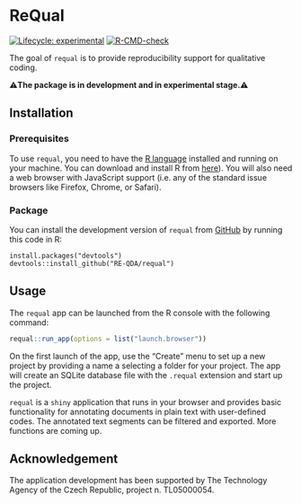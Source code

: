 
<!-- README.md is generated from README.Rmd. Please edit that file -->

# ReQual

<!-- badges: start -->

[![Lifecycle:
experimental](https://img.shields.io/badge/lifecycle-experimental-orange.svg)](https://lifecycle.r-lib.org/articles/stages.html#experimental)
[![R-CMD-check](https://github.com/RE-QDA/requal/workflows/R-CMD-check/badge.svg)](https://github.com/RE-QDA/requal/actions)
<!-- badges: end -->

The goal of `requal` is to provide reproducibility support for
qualitative coding.

⚠️**The package is in development and in experimental stage.**⚠️

## Installation

### Prerequisites

To use `requal`, you need to have the [R
language](https://www.r-project.org) installed and running on your
machine. You can download and install R from
[here](https://cloud.r-project.org)). You will also need a web browser
with JavaScript support (i.e. any of the standard issue browsers like
Firefox, Chrome, or Safari).

### Package

You can install the development version of `requal` from
[GitHub](https://github.com/) by running this code in R:

    install.packages("devtools")
    devtools::install_github("RE-QDA/requal")

## Usage

The `requal` app can be launched from the R console with the following
command:

``` r
requal::run_app(options = list("launch.browser"))
```

On the first launch of the app, use the “Create” menu to set up a new
project by providing a name a selecting a folder for your project. The
app will create an SQLite database file with the `.requal` extension and
start up the project.

`requal` is a `shiny` application that runs in your browser and provides
basic functionality for annotating documents in plain text with
user-defined codes. The annotated text segments can be filtered and
exported. More functions are coming up.

## Acknowledgement

The application development has been supported by The Technology Agency
of the Czech Republic, project n. TL05000054.
